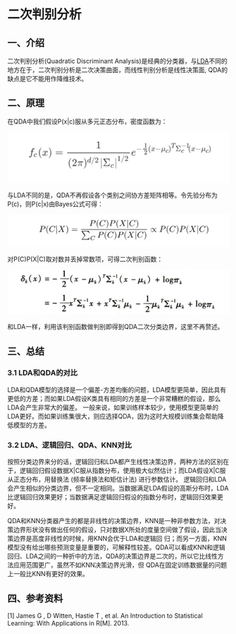 # 二次判别分析
## 一、介绍
二次判别分析(Quadratic Discriminant Analysis)是经典的分类器，与[LDA](LDA.md)不同的地方在于，二次判别分析是二次决策曲面，而线性判别分析是线性决策面,
QDA的缺点是它不能用作降维技术。

## 二、原理

在QDA中我们假设P(x|c)服从多元正态分布，密度函数为：

![P(X|C)](../resources/LDA/prob/likelihood.png)

与LDA不同的是，QDA不再假设各个类别之间协方差矩阵相等。令先验分布为P(c)，则P(c|x)由Bayes公式可得：

![P(C|X)](../resources/LDA/prob/bayes.png)

对P(C)P(X|C)取对数并丢掉常数项，可得二次判别函数：

![Discrimilant-function](../resources/QDA/discrimilant_function.png)

和LDA一样，利用该判别函数做判别即得到QDA二次分类边界，这里不再赘述。

## 三、总结

### 3.1 LDA和QDA的对比
LDA和QDA模型的选择是一个偏差-方差均衡的问题，LDA模型更简单，因此具有更低的方差；而如果LDA假设K类具有相同的方差是一个非常糟糕的假设，那么LDA会产生非常大的偏差。
一般来说，如果训练样本较少，使用模型更简单的LDA更好。而如果训练集很大，则应选择QDA，因为这时大规模训练集会帮助降低模型的方差。

### 3.2 LDA、逻辑回归、QDA、KNN对比
按照分类边界来分的话，逻辑回归和LDA都产生线性决策边界，两种方法的区别在于，逻辑回归假设数据X|C服从指数分布，使用极大似然估计；而LDA假设X|C服从正态分布，用替换法 (频率替换法和矩估计法) 进行参数估计。
逻辑回归和LDA会产生相似的分类边界，但不一定相同。当数据满足LDA假设的高斯分布时，LDA比逻辑回归效果更好；当数据满足逻辑回归假设的指数分布时，逻辑回归效果更好。

QDA和KNN分类器产生的都是非线性的决策边界，KNN是一种非参数方法，对决策边界形状没有做出任何的假设，只对数据X所处的度量空间做了假设，因此当决策边界是高度非线性的时候，用KNN会优于LDA和逻辑回
归；而另一方面，KNN 模型没有给出哪些预测变量是重要的，可解释性较差。QDA可以看成KNN和逻辑回归、LDA之间的一种折中的方法，QDA的决策边界是二次的，所以它比线性方法应用范围更广，虽然不如KNN决策边界光滑，但
QDA在固定训练数据量的问题上一般比KNN有更好的效果。


## 四、参考资料
[1] James G ,  D  Witten,  Hastie T , et al. An Introduction to Statistical Learning: With Applications in R[M].  2013.
